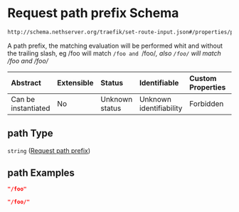 # Request path prefix Schema

```txt
http://schema.nethserver.org/traefik/set-route-input.json#/properties/path
```

A path prefix, the matching evaluation will be performed whit and without the trailing slash, eg /foo will match ` /foo and  `/foo/*, also `/foo/` will match /foo and /foo/*

| Abstract            | Extensible | Status         | Identifiable            | Custom Properties | Additional Properties | Access Restrictions | Defined In                                                                   |
| :------------------ | :--------- | :------------- | :---------------------- | :---------------- | :-------------------- | :------------------ | :--------------------------------------------------------------------------- |
| Can be instantiated | No         | Unknown status | Unknown identifiability | Forbidden         | Allowed               | none                | [set-route-input.json*](traefik/set-route-input.json "open original schema") |

## path Type

`string` ([Request path prefix](set-route-input-properties-request-path-prefix.md))

## path Examples

```json
"/foo"
```

```json
"/foo/"
```
